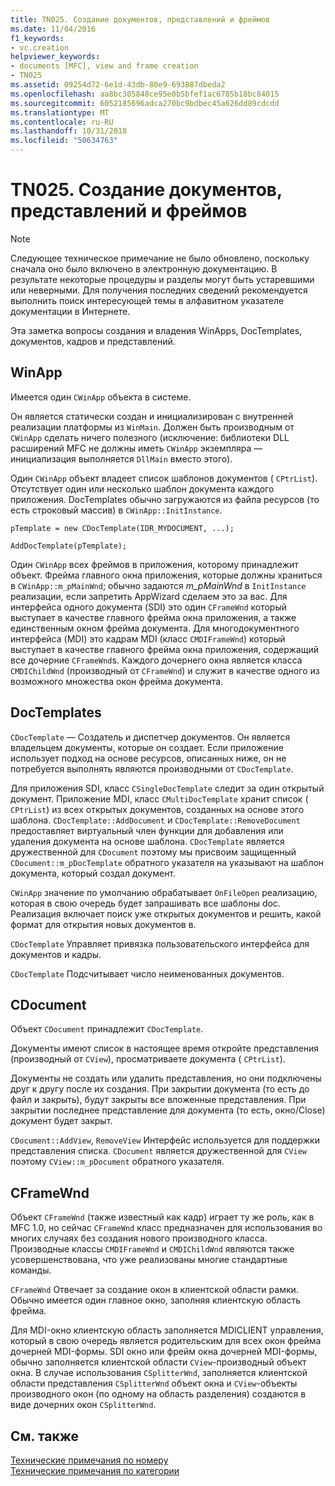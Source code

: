 ```yaml
---
title: TN025. Создание документов, представлений и фреймов
ms.date: 11/04/2016
f1_keywords:
- vc.creation
helpviewer_keywords:
- documents [MFC], view and frame creation
- TN025
ms.assetid: 09254d72-6e1d-43db-80e9-693887dbeda2
ms.openlocfilehash: aa8bc305848ce95e0b5bfef1ac6785b18bc84015
ms.sourcegitcommit: 6052185696adca270bc9bdbec45a626dd89cdcdd
ms.translationtype: MT
ms.contentlocale: ru-RU
ms.lasthandoff: 10/31/2018
ms.locfileid: "50634763"
---
```

# <a name="tn025-document-view-and-frame-creation"></a>TN025. Создание документов, представлений и фреймов

> [!NOTE]
>  Следующее техническое примечание не было обновлено, поскольку сначала оно было включено в электронную документацию. В результате некоторые процедуры и разделы могут быть устаревшими или неверными. Для получения последних сведений рекомендуется выполнить поиск интересующей темы в алфавитном указателе документации в Интернете.

Эта заметка вопросы создания и владения WinApps, DocTemplates, документов, кадров и представлений.

## <a name="winapp"></a>WinApp

Имеется один `CWinApp` объекта в системе.

Он является статически создан и инициализирован с внутренней реализации платформы из `WinMain`. Должен быть производным от `CWinApp` сделать ничего полезного (исключение: библиотеки DLL расширений MFC не должны иметь `CWinApp` экземпляра — инициализация выполняется `DllMain` вместо этого).

Один `CWinApp` объект владеет список шаблонов документов ( `CPtrList`). Отсутствует один или несколько шаблон документа каждого приложения. DocTemplates обычно загружаются из файла ресурсов (то есть строковый массив) в `CWinApp::InitInstance`.

```
pTemplate = new CDocTemplate(IDR_MYDOCUMENT, ...);

AddDocTemplate(pTemplate);
```

Один `CWinApp` всех фреймов в приложения, которому принадлежит объект. Фрейма главного окна приложения, которые должны храниться в `CWinApp::m_pMainWnd`; обычно задаются *m_pMainWnd* в `InitInstance` реализации, если запретить AppWizard сделаем это за вас. Для интерфейса одного документа (SDI) это один `CFrameWnd` который выступает в качестве главного фрейма окна приложения, а также единственным окном фрейма документа. Для многодокументного интерфейса (MDI) это кадрам MDI (класс `CMDIFrameWnd`) который выступает в качестве главного фрейма окна приложения, содержащий все дочерние `CFrameWnd`s. Каждого дочернего окна является класса `CMDIChildWnd` (производный от `CFrameWnd`) и служит в качестве одного из возможного множества окон фрейма документа.

## <a name="doctemplates"></a>DocTemplates

`CDocTemplate` — Создатель и диспетчер документов. Он является владельцем документы, которые он создает. Если приложение использует подход на основе ресурсов, описанных ниже, он не потребуется выполнять являются производными от `CDocTemplate`.

Для приложения SDI, класс `CSingleDocTemplate` следит за один открытый документ. Приложение MDI, класс `CMultiDocTemplate` хранит список ( `CPtrList`) из всех открытых документов, созданных на основе этого шаблона. `CDocTemplate::AddDocument` и `CDocTemplate::RemoveDocument` предоставляет виртуальный член функции для добавления или удаления документа на основе шаблона. `CDocTemplate` является дружественной для `CDocument` поэтому мы присвоим защищенный `CDocument::m_pDocTemplate` обратного указателя на указывают на шаблон документа, который создал документ.

`CWinApp` значение по умолчанию обрабатывает `OnFileOpen` реализацию, которая в свою очередь будет запрашивать все шаблоны doc. Реализация включает поиск уже открытых документов и решить, какой формат для открытия новых документов в.

`CDocTemplate` Управляет привязка пользовательского интерфейса для документов и кадры.

`CDocTemplate` Подсчитывает число неименованных документов.

## <a name="cdocument"></a>CDocument

Объект `CDocument` принадлежит `CDocTemplate`.

Документы имеют список в настоящее время откройте представления (производный от `CView`), просматриваете документа ( `CPtrList`).

Документы не создать или удалить представления, но они подключены друг к другу после их создания. При закрытии документа (то есть до файл и закрыть), будут закрыты все вложенные представления. При закрытии последнее представление для документа (то есть, окно/Close) документ будет закрыт.

`CDocument::AddView`, `RemoveView` Интерфейс используется для поддержки представления списка. `CDocument` является дружественной для `CView` поэтому `CView::m_pDocument` обратного указателя.

## <a name="cframewnd"></a>CFrameWnd

Объект `CFrameWnd` (также известный как кадр) играет ту же роль, как в MFC 1.0, но сейчас `CFrameWnd` класс предназначен для использования во многих случаях без создания нового производного класса. Производные классы `CMDIFrameWnd` и `CMDIChildWnd` являются также усовершенствована, что уже реализованы многие стандартные команды.

`CFrameWnd` Отвечает за создание окон в клиентской области рамки. Обычно имеется один главное окно, заполняя клиентскую область фрейма.

Для MDI-окно клиентскую область заполняется MDICLIENT управления, который в свою очередь является родительским для всех окон фрейма дочерней MDI-формы. SDI окно или фрейм окна дочерней MDI-формы, обычно заполняется клиентской области `CView`-производный объект окна. В случае использования `CSplitterWnd`, заполняется клиентской области представления `CSplitterWnd` объект окна и `CView`-объекты производного окон (по одному на область разделения) создаются в виде дочерних окон `CSplitterWnd`.

## <a name="see-also"></a>См. также

[Технические примечания по номеру](../mfc/technical-notes-by-number.md)<br/>
[Технические примечания по категории](../mfc/technical-notes-by-category.md)

